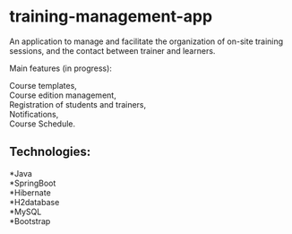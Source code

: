 # training-management-app
An application to manage and facilitate the organization of on-site
training sessions, and the contact between trainer and learners.

Main features (in progress):  
  
Course templates,  
Course edition management,  
Registration of students and trainers,  
Notifications,  
Course Schedule.

## Technologies:

*Java  
*SpringBoot  
*Hibernate  
*H2database  
*MySQL  
*Bootstrap
